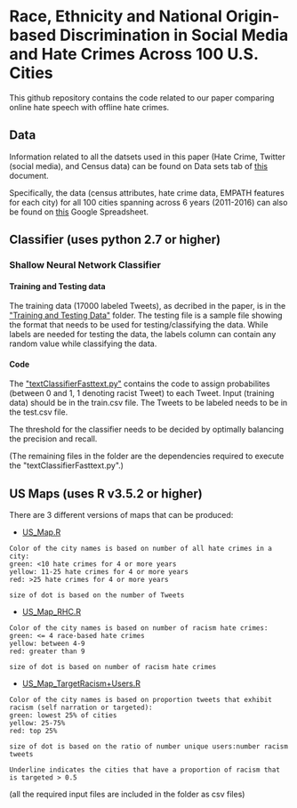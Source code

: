 # Race, Ethnicity and National Origin-based Discrimination in Social Media and Hate Crimes Across 100 U.S. Cities

This github repository contains the code related to our paper comparing online hate speech with offline hate crimes.

## Data

Information related to all the datsets used in this paper (Hate Crime, Twitter (social media), and Census data) can be found on Data sets  tab of [this](https://docs.google.com/spreadsheets/d/1C_edqgPevg9Rq5N3Dm4nuYo16bIqBXdTCJGXwdATkPI/edit?usp=sharing) document.

Specifically, the data (census attributes, hate crime data, EMPATH features for each city) for all 100 cities spanning across 6 years (2011-2016) can also be found on [this](https://docs.google.com/spreadsheets/d/196ZspePdDRhCJW_8Eyx_9Gy2RyzMUJXVbmtPEw4Txyk/edit?usp=sharing) Google Spreadsheet.

## Classifier (uses python 2.7 or higher)

### Shallow Neural Network Classifier

#### Training and Testing data
The training data (17000 labeled Tweets), as decribed in the paper, is in the ["Training and Testing Data"](https://github.com/ChunaraLab/Discrimination-Data-Study/tree/master/Classifier/Training%20and%20Testing%20Data) folder. The testing file is a sample file showing the format that needs to be used for testing/classifying the data. While labels are needed for testing the data, the labels column can contain any random value while classifying the data.

#### Code 
The ["textClassifierFasttext.py"](https://github.com/ChunaraLab/Discrimination-Data-Study/blob/master/Classifier/textClassifierFasttext.py) contains the code to assign probabilites (between 0 and 1, 1 denoting racist Tweet) to each Tweet. Input (training data) should be in the train.csv file. The Tweets to be labeled needs to be in the test.csv file.

The threshold for the classifier needs to be decided by optimally balancing the precision and recall.

(The remaining files in the folder are the dependencies required to execute the "textClassifierFasttext.py".)

## US Maps (uses R v3.5.2 or higher)

There are 3 different versions of maps that can be produced:

* [US_Map.R](https://github.com/ChunaraLab/Discrimination-Data-Study/blob/master/USA%20Map/US_Map.R)
``` 
Color of the city names is based on number of all hate crimes in a city:
green: <10 hate crimes for 4 or more years 
yellow: 11-25 hate crimes for 4 or more years 
red: >25 hate crimes for 4 or more years 

size of dot is based on the number of Tweets
```

* [US_Map_RHC.R](https://github.com/ChunaraLab/Discrimination-Data-Study/blob/master/USA%20Map/US_Map_RHC.R)
```
Color of the city names is based on number of racism hate crimes: 
green: <= 4 race-based hate crimes
yellow: between 4-9
red: greater than 9

size of dot is based on number of racism hate crimes 

```

* [US_Map_TargetRacism+Users.R](https://github.com/ChunaraLab/Discrimination-Data-Study/blob/master/USA%20Map/US_Map_TargetRacism%2BUsers.R)
```
Color of the city names is based on proportion tweets that exhibit racism (self narration or targeted):
green: lowest 25% of cities
yellow: 25-75%
red: top 25%

size of dot is based on the ratio of number unique users:number racism tweets

Underline indicates the cities that have a proportion of racism that is targeted > 0.5

```

(all the required input files are included in the folder as csv files)
